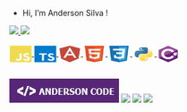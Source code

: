 - Hi, I’m Anderson Silva !

<div align="left">
  <a href="https://github.com/andersonsstr">
  <img height="180em" src="https://github-readme-stats.vercel.app/api?username=andersonsstr&show_icons=true&theme=dark&include_all_commits=true&count_private=true"/>
  <img height="180em" src="https://github-readme-stats.vercel.app/api/top-langs/?username=andersonsstr&layout=compact&langs_count=7&theme=dark"/>
</div>

<div style="display: inline_block"><br>
  <img align="center" alt="Anderson-Js" height="30" width="40" src="https://raw.githubusercontent.com/devicons/devicon/master/icons/javascript/javascript-plain.svg">
  <img align="center" alt="Anderson-Ts" height="30" width="40" src="https://raw.githubusercontent.com/devicons/devicon/master/icons/typescript/typescript-plain.svg">
  <img align="center" alt="Anderson-Angular" height="30" width="40" src="https://raw.githubusercontent.com/devicons/devicon/master/icons/angularjs/angularjs-plain.svg">
  <img align="center" alt="Anderson-HTML" height="30" width="40" src="https://raw.githubusercontent.com/devicons/devicon/master/icons/html5/html5-original.svg">
  <img align="center" alt="Anderson-CSS" height="30" width="40" src="https://raw.githubusercontent.com/devicons/devicon/master/icons/css3/css3-original.svg">
  <img align="center" alt="Anderson-Python" height="30" width="40" src="https://raw.githubusercontent.com/devicons/devicon/master/icons/python/python-original.svg">
  <img align="center" alt="Anderson-Csharp" height="30" width="40" src="https://raw.githubusercontent.com/devicons/devicon/master/icons/csharp/csharp-original.svg">
</div>

  ##
  
<div> 
 <a href = "https://www.andersoncode.com.br" style="height: 28px;"><img src="https://raw.githubusercontent.com/Andersonsstr/andersonsstr/main/andersoncode.jpg"  target="_blank"></a> 
 <a href = "https://www.instagram.com/andersoncode.dev/"><img src="https://img.shields.io/badge/Instagram-%23E4405F.svg?style=for-the-badge&logo=Instagram&logoColor=white"  target="_blank"></a> 
 <a href = "mailto:contato@andersoncode.com.br"><img src="https://img.shields.io/badge/Gmail-D14836?style=for-the-badge&logo=gmail&logoColor=white"  target="_blank"></a>   
 <a href="https://www.linkedin.com/in/andersonsilvadevtr" target="_blank"><img src="https://img.shields.io/badge/-LinkedIn-%230077B5?style=for-the-badge&logo=linkedin&logoColor=white"  target="_blank"></a>  
</div>
